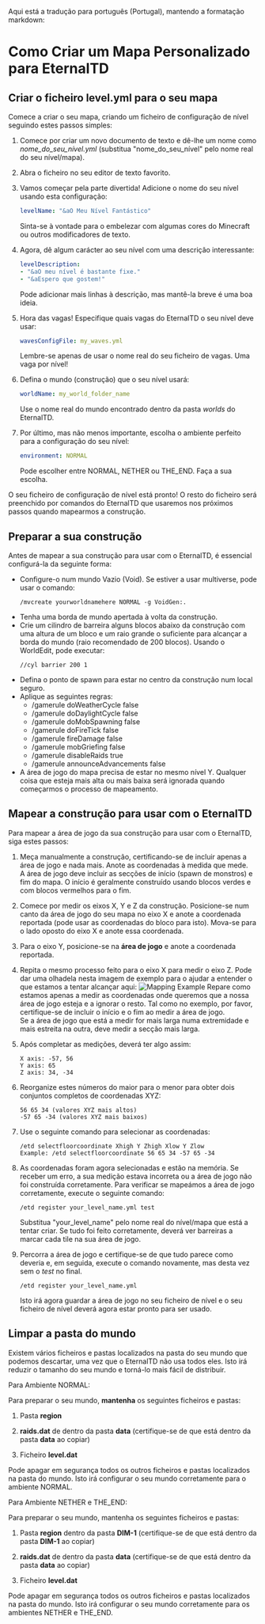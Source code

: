 Aqui está a tradução para português (Portugal), mantendo a formatação markdown:

# Como Criar um Mapa Personalizado para EternalTD

## Criar o ficheiro level.yml para o seu mapa

Comece a criar o seu mapa, criando um ficheiro de configuração de nível seguindo estes passos simples:

1.  Comece por criar um novo documento de texto e dê-lhe um nome como *nome_do_seu_nível.yml* (substitua "nome_do_seu_nível" pelo nome real do seu nível/mapa).

2.  Abra o ficheiro no seu editor de texto favorito.

3.  Vamos começar pela parte divertida! Adicione o nome do seu nível usando esta configuração:
    ```yaml
    levelName: "&aO Meu Nível Fantástico"
    ```
    Sinta-se à vontade para o embelezar com algumas cores do Minecraft ou outros modificadores de texto.

4.  Agora, dê algum carácter ao seu nível com uma descrição interessante:
    ```yaml
    levelDescription:
    - "&aO meu nível é bastante fixe."
    - "&aEspero que gostem!"
    ```
    Pode adicionar mais linhas à descrição, mas mantê-la breve é uma boa ideia.

5.  Hora das vagas! Especifique quais vagas do EternalTD o seu nível deve usar:
    ```yaml
    wavesConfigFile: my_waves.yml
    ```
    Lembre-se apenas de usar o nome real do seu ficheiro de vagas. Uma vaga por nível!

6.  Defina o mundo (construção) que o seu nível usará:
    ```yaml
    worldName: my_world_folder_name
    ```
    Use o nome real do mundo encontrado dentro da pasta *worlds* do EternalTD.

7.  Por último, mas não menos importante, escolha o ambiente perfeito para a configuração do seu nível:
    ```yaml
    environment: NORMAL
    ```
    Pode escolher entre NORMAL, NETHER ou THE_END. Faça a sua escolha.

O seu ficheiro de configuração de nível está pronto! O resto do ficheiro será preenchido por comandos do EternalTD que usaremos nos próximos passos quando mapearmos a construção.

## Preparar a sua construção

Antes de mapear a sua construção para usar com o EternalTD, é essencial configurá-la da seguinte forma:

-   Configure-o num mundo Vazio (Void). Se estiver a usar multiverse, pode usar o comando:
    ```
    /mvcreate yourworldnamehere NORMAL -g VoidGen:.
    ```
-   Tenha uma borda de mundo apertada à volta da construção.
-   Crie um cilindro de barreira alguns blocos abaixo da construção com uma altura de um bloco e um raio grande o suficiente para alcançar a borda do mundo (raio recomendado de 200 blocos). Usando o WorldEdit, pode executar:
    ```
    //cyl barrier 200 1
    ```
-   Defina o ponto de spawn para estar no centro da construção num local seguro.
-   Aplique as seguintes regras:
    -   /gamerule doWeatherCycle false
    -   /gamerule doDaylightCycle false
    -   /gamerule doMobSpawning false
    -   /gamerule doFireTick false
    -   /gamerule fireDamage false
    -   /gamerule mobGriefing false
    -   /gamerule disableRaids true
    -   /gamerule announceAdvancements false
-   A área de jogo do mapa precisa de estar no mesmo nível Y. Qualquer coisa que esteja mais alta ou mais baixa será ignorada quando começarmos o processo de mapeamento.

## Mapear a construção para usar com o EternalTD

Para mapear a área de jogo da sua construção para usar com o EternalTD, siga estes passos:

1.  Meça manualmente a construção, certificando-se de incluir apenas a área de jogo e nada mais. Anote as coordenadas à medida que mede.
    <br>A área de jogo deve incluir as secções de início (spawn de monstros) e fim do mapa. O início é geralmente construído usando blocos verdes e com blocos vermelhos para o fim.

2.  Comece por medir os eixos X, Y e Z da construção. Posicione-se num canto da área de jogo do seu mapa no eixo X e anote a coordenada reportada (pode usar as coordenadas do bloco para isto). Mova-se para o lado oposto do eixo X e anote essa coordenada.

3.  Para o eixo Y, posicione-se na **área de jogo** e anote a coordenada reportada.

4.  Repita o mesmo processo feito para o eixo X para medir o eixo Z. Pode dar uma olhadela nesta imagem de exemplo para o ajudar a entender o que estamos a tentar alcançar aqui:
    ![Mapping Example](https://i.imgur.com/IZfh2Nt.jpeg)
    Repare como estamos apenas a medir as coordenadas onde queremos que a nossa área de jogo esteja e a ignorar o resto. Tal como no exemplo, por favor, certifique-se de incluir o início e o fim ao medir a área de jogo. <br>Se a área de jogo que está a medir for mais larga numa extremidade e mais estreita na outra, deve medir a secção mais larga.

5.  Após completar as medições, deverá ter algo assim:
    ```
    X axis: -57, 56
    Y axis: 65
    Z axis: 34, -34
    ```

6.  Reorganize estes números do maior para o menor para obter dois conjuntos completos de coordenadas XYZ:
    ```
    56 65 34 (valores XYZ mais altos)
    -57 65 -34 (valores XYZ mais baixos)
    ```

7.  Use o seguinte comando para selecionar as coordenadas:
    ```
    /etd selectfloorcoordinate Xhigh Y Zhigh Xlow Y Zlow
    Example: /etd selectfloorcoordinate 56 65 34 -57 65 -34
    ```

8.  As coordenadas foram agora selecionadas e estão na memória. Se receber um erro, a sua medição estava incorreta ou a área de jogo não foi construída corretamente. Para verificar se mapeámos a área de jogo corretamente, execute o seguinte comando:
    ```
    /etd register your_level_name.yml test
    ```
    Substitua "your_level_name" pelo nome real do nível/mapa que está a tentar criar. Se tudo foi feito corretamente, deverá ver barreiras a marcar cada tile na sua área de jogo.

9.  Percorra a área de jogo e certifique-se de que tudo parece como deveria e, em seguida, execute o comando novamente, mas desta vez sem o *test* no final.
    ````
    /etd register your_level_name.yml
    ````
    Isto irá agora guardar a área de jogo no seu ficheiro de nível e o seu ficheiro de nível deverá agora estar pronto para ser usado.

## Limpar a pasta do mundo

Existem vários ficheiros e pastas localizados na pasta do seu mundo que podemos descartar, uma vez que o EternalTD não usa todos eles. Isto irá reduzir o tamanho do seu mundo e torná-lo mais fácil de distribuir.

Para Ambiente NORMAL:

Para preparar o seu mundo, **mantenha** os seguintes ficheiros e pastas:

1.  Pasta **region**

2.  **raids.dat** de dentro da pasta **data** (certifique-se de que está dentro da pasta **data** ao copiar)

3.  Ficheiro **level.dat**

Pode apagar em segurança todos os outros ficheiros e pastas localizados na pasta do mundo. Isto irá configurar o seu mundo corretamente para o ambiente NORMAL.

Para Ambiente NETHER e THE_END:

Para preparar o seu mundo, mantenha os seguintes ficheiros e pastas:

1.  Pasta **region** dentro da pasta **DIM-1** (certifique-se de que está dentro da pasta **DIM-1** ao copiar)

2.  **raids.dat** de dentro da pasta **data** (certifique-se de que está dentro da pasta **data** ao copiar)

3.  Ficheiro **level.dat**

Pode apagar em segurança todos os outros ficheiros e pastas localizados na pasta do mundo. Isto irá configurar o seu mundo corretamente para os ambientes NETHER e THE_END.
